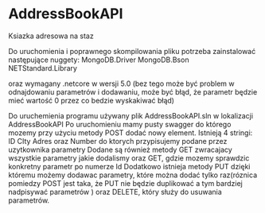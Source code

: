 # AddressBookAPI
Ksiazka adresowa na staz


Do uruchomienia i poprawnego skompilowania pliku potrzeba zainstalować następujące nuggety:
MongoDB.Driver
MongoDB.Bson
NETStandard.Library

oraz wymagany .netcore w wersji 5.0 (bez tego może być problem w odnajdowaniu parametrów i dodawaniu, może być błąd, że parametr będzie mieć wartość 
0 przez co bedzie wyskakiwać błąd)


Do uruchemienia programu używany plik  AddressBookAPI.sln w lokalizacji AddressBookAPI
Po uruchomieniu mamy pusty swagger do którego mozemy przy użyciu metody POST dodać nowy element.
Istnieją 4 stringi: ID CIty Adres oraz Number do ktorych przypisujemy podane przez uzytkownika parametry
Dodane są również metody GET zwracajacy wszystkie parametry jakie dodalismy oraz GET, gdzie mozemy sprawdzic konkretny parametr po numerze Id
Dodatkowo istnieja  metody PUT dzięki któremu możemy dodawac parametry, które można dodać tylko raz(róznica pomiedzy POST jest taka, że PUT nie będzie
duplikować a tym bardziej nadpisywać parametrów ) oraz DELETE, który służy do usuwania parametrów.


